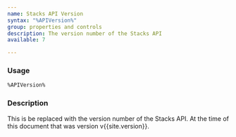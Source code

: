 ```yaml
---
name: Stacks API Version
syntax: "%APIVersion%"
group: properties and controls
description: The version number of the Stacks API
available: 7

---
```




### Usage

```html
%APIVersion%
```


### Description

This is be replaced with the version number of the Stacks API. At the time of this document that was version v{{site.version}}.


